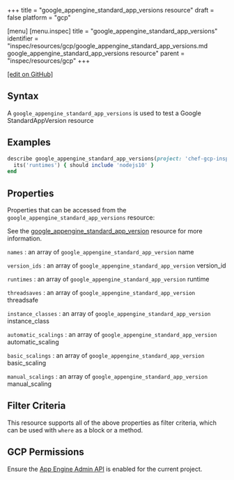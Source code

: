 +++
title = "google_appengine_standard_app_versions resource"
draft = false
platform = "gcp"

[menu]
  [menu.inspec]
    title = "google_appengine_standard_app_versions"
    identifier = "inspec/resources/gcp/google_appengine_standard_app_versions.md google_appengine_standard_app_versions resource"
    parent = "inspec/resources/gcp"
+++

[\[edit on GitHub\]](https://github.com/inspec/inspec-gcp/blob/master/docs/resources/google_appengine_standard_app_versions.md)

## Syntax

A `google_appengine_standard_app_versions` is used to test a Google StandardAppVersion resource

## Examples

```ruby
describe google_appengine_standard_app_versions(project: 'chef-gcp-inspec', location: 'europe-west2',service: 'default') do
  its('runtimes') { should include 'nodejs10' }
end
```

## Properties

Properties that can be accessed from the `google_appengine_standard_app_versions` resource:

See the [google_appengine_standard_app_version](/inspec/resources/google_appengine_standard_app_version/#properties) resource for more information.

`names`
: an array of `google_appengine_standard_app_version` name

`version_ids`
: an array of `google_appengine_standard_app_version` version_id

`runtimes`
: an array of `google_appengine_standard_app_version` runtime

`threadsaves`
: an array of `google_appengine_standard_app_version` threadsafe

`instance_classes`
: an array of `google_appengine_standard_app_version` instance_class

`automatic_scalings`
: an array of `google_appengine_standard_app_version` automatic_scaling

`basic_scalings`
: an array of `google_appengine_standard_app_version` basic_scaling

`manual_scalings`
: an array of `google_appengine_standard_app_version` manual_scaling

## Filter Criteria

This resource supports all of the above properties as filter criteria, which can be used
with `where` as a block or a method.

## GCP Permissions

Ensure the [App Engine Admin API](https://console.cloud.google.com/apis/library/appengine.googleapis.com/) is enabled for the current project.
